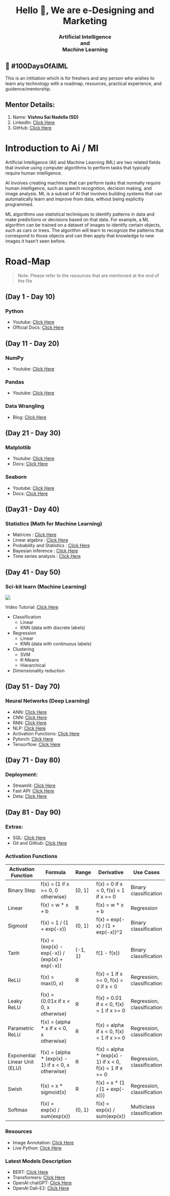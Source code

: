 <h1 align="center">Hello 👋, We are e-Designing and Marketing </h1>
<h3 align="center">Artificial Intelligence <br>and<br> Machine Learning</h3>

## 💯 #100DaysOfAIML

<p> This is an intitiation which is for freshers and any person who wishes to learn any technology with a roadmap, resources, practical experience, and guidence/mentorship. </p>

## Mentor Details:

 1. Name:  **Vishnu Sai Nadella (SD)**
 2. LinkedIn: [Click Here](https://www.linkedin.com/in/vishnu-nadella-007/)
 3. GitHub: [Click Here](https://www.github.com/VishnuNadella)


# Introduction to Ai / Ml
Artificial Intelligence (AI) and Machine Learning (ML) are two related fields that involve using computer algorithms to perform tasks that typically require human intelligence.

AI involves creating machines that can perform tasks that normally require human intelligence, such as speech recognition, decision making, and image analysis. ML is a subset of AI that involves building systems that can automatically learn and improve from data, without being explicitly programmed.

ML algorithms use statistical techniques to identify patterns in data and make predictions or decisions based on that data. For example, a ML algorithm can be trained on a dataset of images to identify certain objects, such as cars or trees. The algorithm will learn to recognize the patterns that correspond to those objects and can then apply that knowledge to new images it hasn't seen before.

# Road-Map
> Note: Please refer to the resources that are mentioned at the end of the file

## (Day 1 - Day 10)
### Python 
- Youtube: [Click Here](https://goo.gl/eVauVX)
- Official Docs: [Click Here](https://www.python.org/doc/)

## (Day 11 - Day 20)
### NumPy
- Youtube: [Click Here](https://www.youtube.com/watch?v=uRsE5WGiKWo)

### Pandas
- Youtube: [Click Here](https://www.youtube.com/watch?v=tRKeLrwfUgU)

### Data Wrangling
- Blog: [Click Here](https://www.shanelynn.ie/summarising-aggregation-and-grouping-data-in-python-pandas/)

## (Day 21 - Day 30)
### Matplotlib
- Youtube: [Click Here](https://www.youtube.com/watch?v=3Xc3CA655Y4)
- Docs: [Click Here](https://matplotlib.org/)

### Seaborn
- Youtube: [Click Here](https://www.youtube.com/watch?v=hLbVXF70BCE&list=PLjVLYmrlmjGfhqSO3rF4n02rrj9w2Ch2C)
- Docs: [Click Here](https://seaborn.pydata.org/tutorial.html)

## (Day31 - Day 40)
### Statistics (Math for Machine Learning)
- Matrices : [Click Here](https://www.khanacademy.org/math/precalculus/x9e81a4f98389efdf:matrices)
- Linear algebra : [Click Here](https://www.khanacademy.org/math/linear-algebra)
- Probability and Statistics : [Click Here](https://www.khanacademy.org/math/statistics-probability)
- Bayesian inference : [Click Here](https://seeing-theory.brown.edu/bayesian-inference/index.html)
- Time series analysis : [Click Here](https://www.tableau.com/learn/articles/time-series-analysis)

## (Day 41 - Day 50)
### Sci-kit learn (Machine Learning)
<img src = "https://scikit-learn.org/stable/_static/ml_map.png">

Video Tutorial: [Click Here](https://www.youtube.com/watch?v=pqNCD_5r0IU&t=748s)

- Classification
  - Linear
  - KNN (data with discrete labels)
- Regression
  - Linear
  - KNN (data with continuous labels)
- Clustering
  - SVM
  - K-Means
  - Hierarchical
- Dimensionality reduction

## (Day 51 - Day 70)
### Neural Networks (Deep Learning)

- ANN: [Click Here](https://www.kaggle.com/learn/intro-to-deep-learning)
- CNN: [Click Here](https://poloclub.github.io/cnn-explainer/)
- RNN: [Click Here](https://stanford.edu/~shervine/teaching/cs-230/cheatsheet-recurrent-neural-networks)
- NLP: [Click Here](https://monkeylearn.com/blog/what-is-natural-language-processing/)
- Activation Functions: [Click Here](https://www.mygreatlearning.com/blog/activation-functions/)
- Pytorch: [Click Here](https://www.udacity.com/course/deep-learning-pytorch--ud188?irclickid=Xf1XoHWb-xyNU2WwauzlbwGNUkAyWkXpOQV2RA0&irgwc=1&utm_source=affiliate&utm_medium=&aff=2406137&utm_term=&utm_campaign=__&utm_content=&adid=786224)
- Tensorflow: [Click Here](https://www.udacity.com/course/intro-to-tensorflow-for-deep-learning--ud187?irclickid=Xf1XoHWb-xyNU2WwauzlbwGNUkAyWkXJOQV2RA0&irgwc=1&utm_source=affiliate&utm_medium=&aff=2406137&utm_term=&utm_campaign=__&utm_content=&adid=786224)

## (Day 71 - Day 80)
### Deployment:
- Streamlit: [Click Here](https://streamlit.io/)
- Fast API: [Click Here](https://fastapi.tiangolo.com/)
- Deta: [Click Here](https://deta.space/)

## (Day 81 - Day 90)
### Extras:
- SQL: [Click Here](https://mode.com/sql-tutorial/)
- Git and Github: [Click Here](https://www.youtube.com/watch?v=SWYqp7iY_Tc)

### Activation Functions

| Activation Function | Formula | Range | Derivative | Use Cases |
|---|---|---|---|---|
| Binary Step | f(x) = {1 if x >= 0, 0 otherwise} | [0, 1] | f(x) = 0 if x < 0, f(x) = 1 if x >= 0 | Binary classification |
| Linear | f(x) = w * x + b | R | f(x) = w * x + b | Regression |
| Sigmoid | f(x) = 1 / (1 + exp(-x)) | (0, 1) | f(x) = exp(-x) / (1 + exp(-x))^2 | Binary classification |
| Tanh | f(x) = (exp(x) - exp(-x)) / (exp(x) + exp(-x)) | (-1, 1) | f(1 - f(x)) | Binary classification |
| ReLU | f(x) = max(0, x) | R | f(x) = 1 if x >= 0, f(x) = 0 if x < 0 | Regression, classification |
| Leaky ReLU | f(x) = {0.01x if x < 0, x otherwise} | R | f(x) = 0.01 if x < 0, f(x) = 1 if x >= 0 | Regression, classification |
| Parametric ReLU | f(x) = {alpha * x if x < 0, x otherwise} | R | f(x) = alpha if x < 0, f(x) = 1 if x >= 0 | Regression, classification |
| Exponential Linear Unit (ELU) | f(x) = {alpha * (exp(x) - 1) if x < 0, x otherwise} | R | f(x) = alpha * (exp(x) - 1) if x < 0, f(x) = 1 if x >= 0 | Regression, classification |
| Swish | f(x) = x * sigmoid(x) | R | f(x) = x * (1 / (1 + exp(-x))) | Regression, classification |
| Softmax | f(x) = exp(x) / sum(exp(x)) | (0, 1) | f(x) = exp(x) / sum(exp(x)) | Multiclass classification |


### Resources
- Image Annotation: [Click Here](https://www.makesense.ai/)
- Live Python: [Click Here](https://pythontutor.com/visualize.html#mode=edit)

### Latest Models Description
- BERT: [Click Here](https://ai.googleblog.com/2018/11/open-sourcing-bert-state-of-art-pre.html)
- Transformers: [Click Here](https://towardsdatascience.com/transformers-89034557de14)
- OpenAI chatGPT: [Click Here](https://chat.openai.com/chat)
- OpenAI Dall-E2: [Click Here](https://openai.com/blog/dall-e/)
